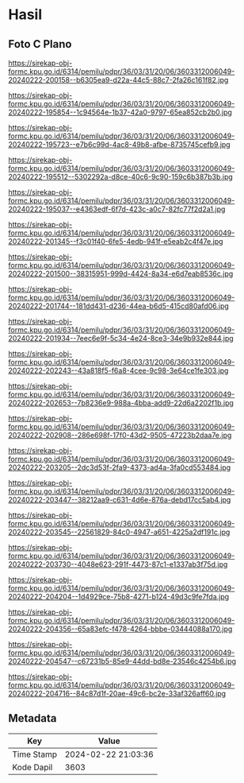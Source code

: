 # Hasil

## Foto C Plano

https://sirekap-obj-formc.kpu.go.id/6314/pemilu/pdpr/36/03/31/20/06/3603312006049-20240222-200158--b6305ea9-d22a-44c5-88c7-2fa26c161f82.jpg

https://sirekap-obj-formc.kpu.go.id/6314/pemilu/pdpr/36/03/31/20/06/3603312006049-20240222-195854--1c94564e-1b37-42a0-9797-65ea852cb2b0.jpg

https://sirekap-obj-formc.kpu.go.id/6314/pemilu/pdpr/36/03/31/20/06/3603312006049-20240222-195723--e7b6c99d-4ac8-49b8-afbe-8735745cefb9.jpg

https://sirekap-obj-formc.kpu.go.id/6314/pemilu/pdpr/36/03/31/20/06/3603312006049-20240222-195512--5302292a-d8ce-40c6-9c90-159c6b387b3b.jpg

https://sirekap-obj-formc.kpu.go.id/6314/pemilu/pdpr/36/03/31/20/06/3603312006049-20240222-195037--e4363edf-6f7d-423c-a0c7-82fc77f2d2a1.jpg

https://sirekap-obj-formc.kpu.go.id/6314/pemilu/pdpr/36/03/31/20/06/3603312006049-20240222-201345--f3c01f40-6fe5-4edb-941f-e5eab2c4f47e.jpg

https://sirekap-obj-formc.kpu.go.id/6314/pemilu/pdpr/36/03/31/20/06/3603312006049-20240222-201500--38315951-999d-4424-8a34-e6d7eab8536c.jpg

https://sirekap-obj-formc.kpu.go.id/6314/pemilu/pdpr/36/03/31/20/06/3603312006049-20240222-201744--181dd431-d236-44ea-b6d5-415cd80afd06.jpg

https://sirekap-obj-formc.kpu.go.id/6314/pemilu/pdpr/36/03/31/20/06/3603312006049-20240222-201934--7eec6e9f-5c34-4e24-8ce3-34e9b932e844.jpg

https://sirekap-obj-formc.kpu.go.id/6314/pemilu/pdpr/36/03/31/20/06/3603312006049-20240222-202243--43a818f5-f6a8-4cee-9c98-3e64ce1fe303.jpg

https://sirekap-obj-formc.kpu.go.id/6314/pemilu/pdpr/36/03/31/20/06/3603312006049-20240222-202653--7b8236e9-988a-4bba-add9-22d6a2202f1b.jpg

https://sirekap-obj-formc.kpu.go.id/6314/pemilu/pdpr/36/03/31/20/06/3603312006049-20240222-202908--286e698f-17f0-43d2-9505-47223b2daa7e.jpg

https://sirekap-obj-formc.kpu.go.id/6314/pemilu/pdpr/36/03/31/20/06/3603312006049-20240222-203205--2dc3d53f-2fa9-4373-ad4a-3fa0cd553484.jpg

https://sirekap-obj-formc.kpu.go.id/6314/pemilu/pdpr/36/03/31/20/06/3603312006049-20240222-203447--38212aa9-c631-4d6e-876a-debd17cc5ab4.jpg

https://sirekap-obj-formc.kpu.go.id/6314/pemilu/pdpr/36/03/31/20/06/3603312006049-20240222-203545--22561829-84c0-4947-a651-4225a2df191c.jpg

https://sirekap-obj-formc.kpu.go.id/6314/pemilu/pdpr/36/03/31/20/06/3603312006049-20240222-203730--4048e623-291f-4473-87c1-e1337ab3f75d.jpg

https://sirekap-obj-formc.kpu.go.id/6314/pemilu/pdpr/36/03/31/20/06/3603312006049-20240222-204204--1d4929ce-75b8-4271-b124-49d3c9fe7fda.jpg

https://sirekap-obj-formc.kpu.go.id/6314/pemilu/pdpr/36/03/31/20/06/3603312006049-20240222-204356--65a83efc-f478-4264-bbbe-03444088a170.jpg

https://sirekap-obj-formc.kpu.go.id/6314/pemilu/pdpr/36/03/31/20/06/3603312006049-20240222-204547--c67231b5-85e9-44dd-bd8e-23546c4254b6.jpg

https://sirekap-obj-formc.kpu.go.id/6314/pemilu/pdpr/36/03/31/20/06/3603312006049-20240222-204716--84c87d1f-20ae-49c6-bc2e-33af326aff60.jpg


## Metadata

| Key        | Value               |
| ---------- | ------------------- |
| Time Stamp | 2024-02-22 21:03:36 |
| Kode Dapil | 3603                |



